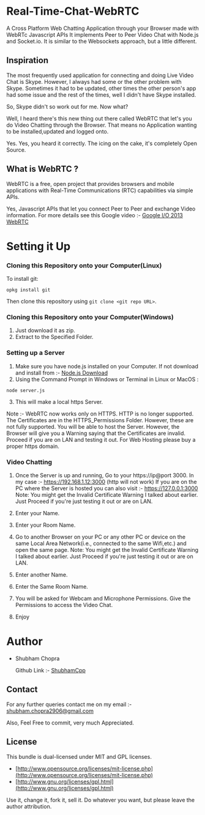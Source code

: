 # Real-Time-Chat-WebRTC
A Cross Platform Web Chatting Application through your Browser made with WebRTc Javascript APIs
It implements Peer to Peer Video Chat with Node.js and Socket.io. It is similar to the Websockets approach, but a little different.

## Inspiration

The most frequently used application for connecting and doing Live Video Chat is Skype. However, I always had some or the other problem with Skype. Sometimes it had to be updated, other times the other person's app had some issue and the rest of the times, well I didn't have Skype installed.

So, Skype didn't so work out for me. Now what?

Well, I heard there's this new thing out there called WebRTC that let's you do Video Chatting through the Browser.
That means no Application wanting to be installed,updated and logged onto.

Yes. Yes, you heard it correctly. The icing on the cake, it's completely Open Source.

## What is WebRTC ?

WebRTC is a free, open project that provides browsers and mobile applications with Real-Time Communications (RTC) capabilities via simple APIs.

Yes, Javascript APIs that let you connect Peer to Peer and exchange Video information.
For more details see this Google video :- [Google I/O 2013 WebRTC](https://youtu.be/p2HzZkd2A40)

# Setting it Up

### Cloning this Repository onto your Computer(Linux)

To install git:

    opkg install git

Then clone this repository using `git clone <git repo URL>`.

### Cloning this Repository onto your Computer(Windows)

1. Just download it as zip.
2. Extract to the Specified Folder.

### Setting up a Server

1. Make sure you have node.js installed on your Computer. If not download and install from :- [Node.js Download](https://nodejs.org/en/download/)
2. Using the Command Prompt in Windows or Terminal in Linux or MacOS :

` node server.js `

3. This will make a local https Server.

Note :- WebRTC now works only on HTTPS. HTTP is no longer supported.
The Certificates are in the HTTPS_Permissions Folder. However, these are not fully supported. 
You will be able to host the Server. However, the Browser will give you a Warning saying that the Certificates are invalid.
Proceed if you are on LAN and testing it out.
For Web Hosting please buy a proper https domain.

### Video Chatting

1. Once the Server is up and running, Go to your https://ip@port 3000.
In my case :- https://192.168.1.12:3000 (http will not work)
If you are on the PC where the Server is hosted you can also visit :- https://127.0.0.1:3000
Note: You might get the Invalid Certificate Warning I talked about earlier. Just Proceed if you're just testing it out or are on LAN.

2. Enter your Name.

3. Enter your Room Name.

4. Go to another Browser on your PC or any other PC or device on the same Local Area Network(i.e., connected to the same Wifi,etc.) and open the same page. 
Note: You might get the Invalid Certificate Warning I talked about earlier. Just Proceed if you're just testing it out or are on LAN.

5. Enter another Name.

6. Enter the Same Room Name.

7. You will be asked for Webcam and Microphone Permissions. Give the Permissions to access the Video Chat.

8. Enjoy

# Author

- Shubham Chopra 

    Github Link :- [ShubhamCpp](https://github.com/ShubhamCpp)

## Contact

For any further queries contact me on my email :- shubham.chopra2906@gmail.com

Also, Feel Free to commit, very much Appreciated.

## License

This bundle is dual-licensed under MIT and GPL licenses.

* [http://www.opensource.org/licenses/mit-license.php](http://www.opensource.org/licenses/mit-license.php)
* [http://www.gnu.org/licenses/gpl.html](http://www.gnu.org/licenses/gpl.html)

Use it, change it, fork it, sell it. Do whatever you want, but please leave the author attribution.
